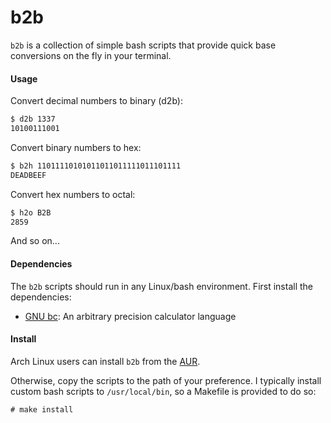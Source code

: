 b2b
===
```b2b``` is a collection of simple bash scripts that provide quick base conversions on the fly in your terminal.

#### Usage

Convert decimal numbers to binary (d2b):
```bash
$ d2b 1337
10100111001
```

Convert binary numbers to hex:
```bash
$ b2h 11011110101011011011111011101111
DEADBEEF
```

Convert hex numbers to octal:
```bash
$ h2o B2B
2859
```

And so on...


#### Dependencies
The ```b2b``` scripts should run in any Linux/bash environment. First install the dependencies:

* [GNU bc](http://www.gnu.org/software/bc/): An arbitrary precision calculator language


#### Install

Arch Linux users can install ```b2b``` from the [AUR](https://aur.archlinux.org/packages/b2b/).

Otherwise, copy the scripts to the path of your preference. I typically install custom bash scripts to ```/usr/local/bin```, so a Makefile is provided to do so:

```
# make install
```
